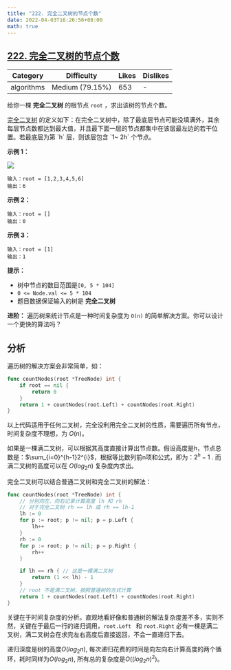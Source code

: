```yaml
---
title: "222. 完全二叉树的节点个数"
date: 2022-04-03T16:26:56+08:00
math: true
---
```


## [222. 完全二叉树的节点个数](https://leetcode-cn.com/problems/count-complete-tree-nodes/description/ "https://leetcode-cn.com/problems/count-complete-tree-nodes/description/")

| Category   | Difficulty      | Likes | Dislikes |
| ---------- | --------------- | ----- | -------- |
| algorithms | Medium (79.15%) | 653   | -        |

给你一棵 **完全二叉树** 的根节点 `root` ，求出该树的节点个数。

[完全二叉树](https://baike.baidu.com/item/%E5%AE%8C%E5%85%A8%E4%BA%8C%E5%8F%89%E6%A0%91/7773232?fr=aladdin "https://baike.baidu.com/item/%E5%AE%8C%E5%85%A8%E4%BA%8C%E5%8F%89%E6%A0%91/7773232?fr=aladdin") 的定义如下：在完全二叉树中，除了最底层节点可能没填满外，其余每层节点数都达到最大值，并且最下面一层的节点都集中在该层最左边的若干位置。若最底层为第 `h` 层，则该层包含 `1~ 2h` 个节点。

**示例 1：**

![](https://assets.leetcode.com/uploads/2021/01/14/complete.jpg)

```
输入：root = [1,2,3,4,5,6]
输出：6
```

**示例 2：**

```
输入：root = []
输出：0
```

**示例 3：**

```
输入：root = [1]
输出：1
```

**提示：**

- 树中节点的数目范围是`[0, 5 * 104]`
- `0 <= Node.val <= 5 * 104`
- 题目数据保证输入的树是 **完全二叉树**

**进阶：** 遍历树来统计节点是一种时间复杂度为 `O(n)` 的简单解决方案。你可以设计一个更快的算法吗？

## 分析

遍历树的解决方案会非常简单，如：

```go
func countNodes(root *TreeNode) int {
    if root == nil {
        return 0
    }
    return 1 + countNodes(root.Left) + countNodes(root.Right)
}
```

以上代码适用于任何二叉树，完全没利用完全二叉树的性质，需要遍历所有节点，时间复杂度不理想，为 $O(n)$。

如果是一棵满二叉树，可以根据其高度直接计算出节点数。假设高度是$h$，节点总数是：$\sum_{i=0}^{h-1}2^{i}$，根据等比数列前n项和公式，即为：$2^h-1$ . 而满二叉树的高度可以在 $O(log_2n)$ 复杂度内求出。

完全二叉树可以结合普通二叉树和完全二叉树的解法：

```go
func countNodes(root *TreeNode) int {
    // 分别向左、向右记录计算高度 lh 和 rh
    // 对于完全二叉树 rh == lh 或 rh == lh-1
    lh := 0
    for p := root; p != nil; p = p.Left {
        lh++
    }
    rh := 0
    for p := root; p != nil; p = p.Right {
        rh++
    }

    if lh == rh { // 这是一棵满二叉树
        return (1 << lh) - 1
    }
    // root 不是满二叉树，按照普通树的方式计算
    return 1 + countNodes(root.Left) + countNodes(root.Right)
}
```

关键在于时间复杂度的分析。直观地看好像和普通树的解法复杂度差不多，实则不然，关键在于最后一行的递归调用，`root.Left ` 和 `root.Right` 必有一棵是满二叉树，满二叉树会在求完左右高度后直接返回，不会一直递归下去。

递归深度是树的高度$O(log_2n)$, 每次递归花费的时间是向左向右计算高度的两个循环，耗时同样为$O(log_2n)$, 所有总的复杂度是$O((log_2n)^2)$。


